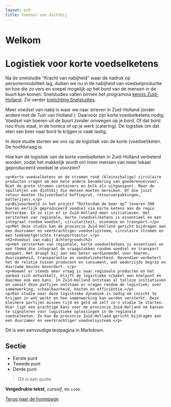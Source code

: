 ```yaml
---
layout: pzh
title: Voedsel van dichtbij
---
```


# Welkom

# Logistiek voor korte voedselketens


<div class="tekstblok">
  Na de snelstudie "Kracht van nabijheid" waar de nadruk op personenmobiliteit lag, duiken we nu in de nabijheid van voedselproductie en hoe die zo vers en soepel mogelijk op het bord van de mensen in de buurt kan komen.
  Snelstudies vallen binnen het programma <a href="https://www.zuid-holland.nl/overons/kennis-zuid-holland/">kennis Zuid-Holland</a>. Zie verder <a href="snelstudie-werkwijzer.html">toelichting Snelstudies</a>.
 
</div>


 Meer voedsel van nabij is waar we naar streven in Zuid-Holland (onder andere met de Tuin van Holland ). Daarvoor zijn korte voedselketens nodig: Voedsel van boeren uit de buurt zonder omwegen op je bord. Of dat bord nou thuis staat, in de horeca of op je werk (catering).  De logistiek om dat eten van boer naar bord te krijgen is vaak lastig. 

In deze studie storten we ons op de logistiek van de korte (voedsel)keten. De hoofdvraag is: 

Hoe kan de logistiek van de korte voedselketen in Zuid-Holland verbeterd worden, zodat het makkelijk wordt om meer mensen van meer lokaal geproduceerd voedsel te voorzien? 


    <p>Korte voedselketens en de stromen rond (kleinschalige) circulaire producten vragen om een hele andere benadering van goederenvervoer. Niet de grote stromen containers en bulk als uitganspunt. Maar de spulletjes van dichtbij die mensen moeten bereiken. Of die juist retour moeten (bijvoorbeeld koffieprut, retourverpakkingen, batterijen).</p>
    <p>Bijvoorbeeld in het project “Rotterdam de boer op” leveren 300 boeren eerlijk geproduceerd voedsel via korte ketens aan de regio Rotterdam. En zo zijn er in Zuid-Holland meer initiatieven. Het versterken van regionale, korte (voedsel)ketens is essentieel en een integraal rondom voedsel, circulariteit, economie en transport.</p>
    <p>Met deze studie kan de provincie Zuid-Holland gericht bijdragen aan een duurzamer en veerkrachtiger voedselsysteem, circulaire stromen en een toekomstgerichte transportsector.</p>
    <h2>Voedsel van nabij Achtergrond</h2>
    <p>Het versterken van regionale, korte voedselketens is essentieel en een thema die integraal de vraagstukken rondom voedsel en transport aanpakt. Het draagt bij aan een beter verdienmodel voor boeren, duurzaamheid, transparantie en voedselzekerheid. Bovendien verbetert het de relatie tussen producent en consument, wat wederzijds begrip en duurzame keuzes bevordert. </p>
    <p>Hoewel er steeds meer vraag is naar regionale producten en het aanbod zich ontwikkelt, blijft de logistieke schakel een knelpunt én daarmee ook een kans. In Zuid-Holland ontstaan al talloze initiatieven en vanuit deze partijen ontstaan er vragen rondom de logistiek; over samenwerking, schaalbaarheid, kosten en efficiëntie.</p>
    <p>Een studie naar deze logistieke dynamiek is nodig om inzicht te krijgen in wat werkt en hoe samenwerking kan worden versterkt. Deze kleinere partijen missen tijd en geld om zelf zo'n studie te starten. Hier ligt een prachtige kans voor de provincie Zuid-Holland om kansen te signaleren voor logistieke oplossingen in de regionale voedselketen. Zo kan de provincie Zuid-Holland gericht bijdragen aan een duurzamer en veerkrachtiger voedselsysteem.</p>


Dit is een eenvoudige testpagina in Markdown.

## Sectie

- Eerste punt
- Tweede punt
- Derde punt

> Dit is een quote

**Vetgedrukte tekst**, *cursief*, en `code`.

[Terug naar de homepage](index.html)
